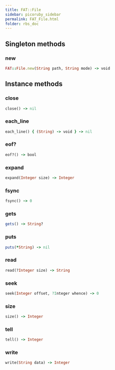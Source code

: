 ```yaml
---
title: FAT::File
sidebar: picoruby_sidebar
permalink: FAT_File.html
folder: rbs_doc
---
```

## Singleton methods
### new

```ruby
FAT::File.new(String path, String mode) -> void
```
## Instance methods
### close

```ruby
close() -> nil
```
### each_line

```ruby
each_line() { (String) -> void } -> nil
```
### eof?

```ruby
eof?() -> bool
```
### expand

```ruby
expand(Integer size) -> Integer
```
### fsync

```ruby
fsync() -> 0
```
### gets

```ruby
gets() -> String?
```
### puts

```ruby
puts(*String) -> nil
```
### read

```ruby
read(?Integer size) -> String
```
### seek

```ruby
seek(Integer offset, ?Integer whence) -> 0
```
### size

```ruby
size() -> Integer
```
### tell

```ruby
tell() -> Integer
```
### write

```ruby
write(String data) -> Integer
```
